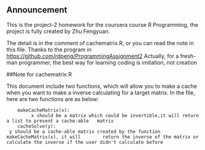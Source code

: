 ## Announcement

This is the project-2 homework for the coursera course R Programming, the project is fully created
by Zhu Fengyuan.

The detail is in the comment of cachematrix.R, or you can read the note in this file.
Thanks to the program in https://github.com/rdpeng/ProgrammingAssignment2
Actually, for a fresh-man programmer, the best way for learning coding is imitation, not creation

##Note for cachematrix.R

This document include two functions, which will allow you to make a cache when you want to make a inverse calculating for a target matrix. In the file, here are two functions are as below:

        makeCacheMatrix(x):
         	 x should be a matrix which could be invertible,it will return a list to present a cache-able 	matrix
        cacheSolve(y):
	 y should be a cache-able matrix created by the function makeCacheMatrix(x), it will 		return the inverse of the matrix or calculate the inverse if the user didn't calculate before